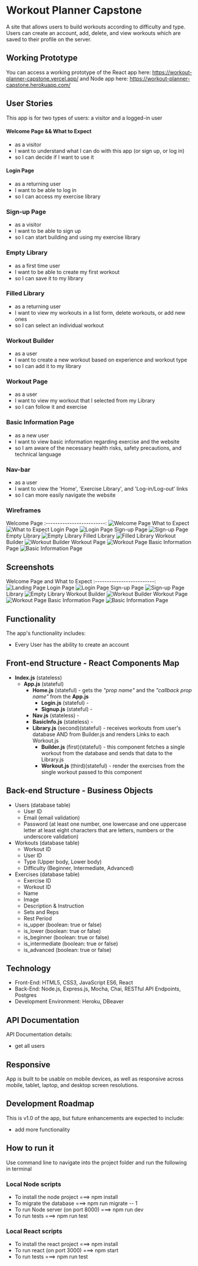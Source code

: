 # Workout Planner Capstone
A site that allows users to build workouts according to difficulty and type. Users can create an account, add, delete, and view workouts which are saved to their profile on the server.

## Working Prototype
You can access a working prototype of the React app here: https://workout-planner-capstone.vercel.app/ and Node app here: https://workout-planner-capstone.herokuapp.com/


## User Stories
This app is for two types of users: a visitor and a logged-in user

#### Welcome Page && What to Expect
* as a visitor
* I want to understand what I can do with this app (or sign up, or log in)
* so I can decide if I want to use it

#### Login Page
* as a returning user
* I want to be able to log in
* so I can access my exercise library

### Sign-up Page
* as a visitor
* I want to be able to sign up
* so I can start building and using my exercise library

### Empty Library
* as a first time user
* I want to be able to create my first workout
* so I can save it to my library

### Filled Library
* as a returning user
* I want to view my workouts in a list form, delete workouts, or add new ones
* so I can select an individual workout

### Workout Builder
* as a user
* I want to create a new workout based on experience and workout type
* so I can add it to my library

### Workout Page
* as a user
* I want to view my workout that I selected from my Library
* so I can follow it and exercise

### Basic Information Page
* as a new user
* I want to view basic information regarding exercise and the website
* so I am aware of the necessary health risks, safety precautions, and technical language

### Nav-bar
* as a user
* I want to view the 'Home', 'Exercise Library', and 'Log-in/Log-out' links
* so I can more easily navigate the website

### Wireframes
Welcome Page
:-------------------------:
![Welcome Page](/github-images/wireframes/welcome-page.jpg)
What to Expect
![What to Expect](/github-images/wireframes/what-to-expect.jpg)
Login Page
![Login Page](/github-images/wireframes/login-page.jpg)
Sign-up Page
![Sign-up Page](/github-images/wireframes/sign-up-page.jpg)
Empty Library
![Empty Library](/github-images/wireframes/empty-library.jpg)
Filled Library
![Filled Library](/github-images/wireframes/filled-library.jpg)
Workout Builder
![Workout Builder](/github-images/wireframes/workout-builder.jpg)
Workout Page
![Workout Page](/github-images/wireframes/workout-page.jpg)
Basic Information Page
![Basic Information Page](/github-images/wireframes/basic-information.jpg)



## Screenshots
Welcome Page and What to Expect
:-------------------------:
![Landing Page](/github-images/screenshots/welcome-page.png)
Login Page
![Login Page](/github-images/screenshots/login-page.png)
Sign-up Page
![Sign-up Page](/github-images/screenshots/sign-up-page.png)
Library
![Empty Library](/github-images/screenshots/library.png)
Workout Builder
![Workout Builder](/github-images/screenshots/workout-builder.png)
Workout Page
![Workout Page](/github-images/screenshots/workout-page.png)
Basic Information Page
![Basic Information Page](/github-images/screenshots/basic-information.png)


## Functionality
The app's functionality includes:
* Every User has the ability to create an account

## Front-end Structure - React Components Map
* __Index.js__ (stateless)
    * __App.js__ (stateful)
        * __Home.js__ (stateful) - gets the _"prop name"_ and the _"callback prop name"_ from the __App.js__
            * __Login.js__ (stateful) -
            * __Signup.js__ (stateful) -
        * __Nav.js__ (stateless) -
        * __BasicInfo.js__ (stateless) -
        * __Library.js__ (second)(stateful) - receives workouts from user's database AND from Builder.js and renders Links to each Workout.js
            * __Builder.js__ (first)(stateful) - this component fetches a single workout from the database and sends that data to the Library.js
            * __Workout.js__ (third)(stateful) - render the exercises from the single workout passed to this component

##  Back-end Structure - Business Objects
* Users (database table)
    * User ID
    * Email (email validation)
    * Password (at least one number, one lowercase and one uppercase letter at least eight characters that are letters, numbers or the underscore validation)
* Workouts (database table)
    * Workout ID
    * User ID
    * Type (Upper body, Lower body)
    * Difficulty (Beginner, Intermediate, Advanced)
* Exercises (database table)
    * Exercise ID
    * Workout ID
    * Name
    * Image
    * Description & Instruction
    * Sets and Reps
    * Rest Period
    * is_upper (boolean: true or false)
    * is_lower (boolean: true or false)
    * is_beginner (boolean: true or false)
    * is_intermediate (boolean: true or false)
    * is_advanced (boolean: true or false)



## Technology
* Front-End: HTML5, CSS3, JavaScript ES6, React
* Back-End: Node.js, Express.js, Mocha, Chai, RESTful API Endpoints, Postgres
* Development Environment: Heroku, DBeaver

## API Documentation
API Documentation details:
* get all users

## Responsive
App is built to be usable on mobile devices, as well as responsive across mobile, tablet, laptop, and desktop screen resolutions.

## Development Roadmap
This is v1.0 of the app, but future enhancements are expected to include:
* add more functionality

## How to run it
Use command line to navigate into the project folder and run the following in terminal

### Local Node scripts
* To install the node project ===> npm install
* To migrate the database ===> npm run migrate -- 1
* To run Node server (on port 8000) ===> npm run dev
* To run tests ===> npm run test

### Local React scripts
* To install the react project ===> npm install
* To run react (on port 3000) ===> npm start
* To run tests ===> npm run test

